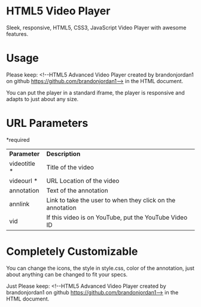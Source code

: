 HTML5 Video Player
========================
Sleek, responsive, HTML5, CSS3, JavaScript Video Player with awesome features.

Usage
========================
Please keep: &lt;!--HTML5 Advanced Video Player created by brandonjordan1 on github https://github.com/brandonjordan1--&gt; in the HTML document.

You can put the player in a standard iframe, the player is responsive and adapts to just about any size.

URL Parameters
========================

*required

<table><tr><td><b>Parameter</b></td><td><b>Description</b></td></tr>

<tr><td>videotitle *</td><td>Title of the video</td></tr>

<tr><td>videourl *</td><td>URL Location of the video</td></tr>

<tr><td>annotation</td><td>Text of the annotation</td></tr>

<tr><td>annlink</td><td>Link to take the user to when they click on the annotation</td></tr>

<tr><td>vid</td><td>If this video is on YouTube, put the YouTube Video ID</td></tr>

</table>

Completely Customizable
========================
You can change the icons, the style in style.css, color of the annotation, just about anything can be changed to fit your specs.

Just Please keep: &lt;!--HTML5 Advanced Video Player created by brandonjordan1 on github https://github.com/brandonjordan1--&gt; in the HTML document.
